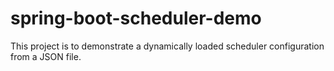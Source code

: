 # spring-boot-scheduler-demo

This project is to demonstrate a dynamically loaded scheduler configuration from a JSON file. 
